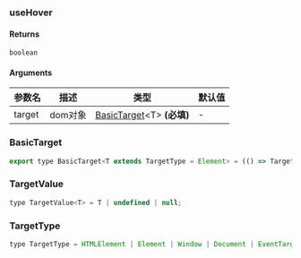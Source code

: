 ### useHover

#### Returns
`boolean`

#### Arguments
|参数名|描述|类型|默认值|
|---|---|---|---|
|target|dom对象|[BasicTarget](#basictarget)&lt;T&gt;  **(必填)**|-|

### BasicTarget

```js
export type BasicTarget<T extends TargetType = Element> = (() => TargetValue<T>) | TargetValue<T> | MutableRefObject<TargetValue<T>>;
```

### TargetValue

```js
type TargetValue<T> = T | undefined | null;
```

### TargetType

```js
type TargetType = HTMLElement | Element | Window | Document | EventTarget;
```